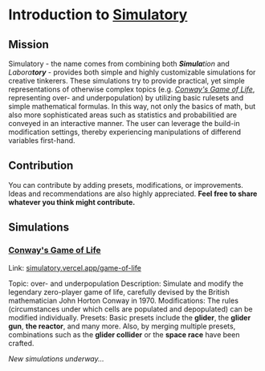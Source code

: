 # Introduction to [Simulatory](https://simulatory.vercel.app)

## Mission

Simulatory - the name comes from combining both ***Simula**tion* and *Labora**tory*** - provides both simple and highly customizable simulations for creative tinkerers. These simulations try to provide practical, yet simple representations of otherwise complex topics (e.g. *[Conway's Game of Life](https://simulatory.vercel.app/game-of-life)*, representing over- and underpopulation) by utilizing basic rulesets and simple mathematical formulas. In this way, not only the basics of math, but also more sophisticated areas such as statistics and probabilitied are conveyed in an interactive manner. The user can leverage the build-in modification settings, thereby experiencing manipulations of differend variables first-hand.

## Contribution

You can contribute by adding presets, modifications, or improvements. Ideas and recommendations are also highly appreciated. **Feel free to share whatever you think might contribute.**

## Simulations

### [Conway's Game of Life](https://simulatory.vercel.app/game-of-life)

Link: [simulatory.vercel.app/game-of-life](https://simulatory.vercel.app/game-of-life)

Topic: over- and underpopulation
Description: Simulate and modify the legendary zero-player game of life, carefully devised by the British mathematician John Horton Conway in 1970.
Modifications: The rules (circumstances under which cells are populated and depopulated) can be modified individually.
Presets: Basic presets include the **glider**, the **glider gun**, **the reactor**, and many more. Also, by merging multiple presets, combinations such as the **glider collider** or the **space race** have been crafted.

*New simulations underway...*
